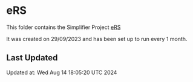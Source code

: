 # eRS
This folder contains the Simplifier Project [eRS](https://simplifier.net/ers)

It was created on 29/09/2023 and has been set up to run every 1 month.

## Last Updated

Updated at: Wed Aug 14 18:05:20 UTC 2024
